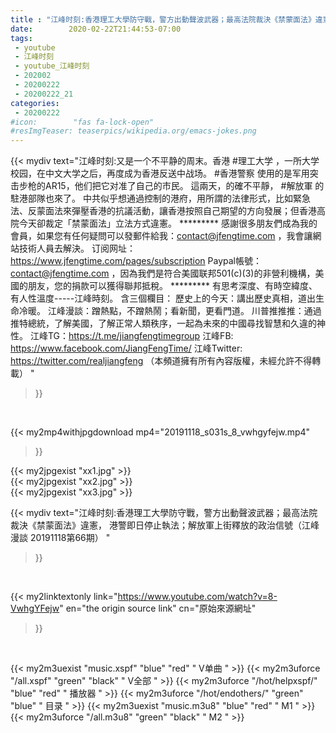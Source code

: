 ```yaml
---
title : "江峰时刻:香港理工大學防守戰，警方出動聲波武器；最高法院裁決《禁蒙面法》違憲， 港警即日停止執法；解放軍上街釋放的政治信號（江峰漫談 20191118第66期） "
date:        2020-02-22T21:44:53-07:00
tags:
 - youtube
 - 江峰时刻
 - youtube_江峰时刻
 - 202002
 - 20200222
 - 20200222_21
categories:
 - 20200222
#icon:        "fas fa-lock-open"
#resImgTeaser: teaserpics/wikipedia.org/emacs-jokes.png
---
```


{{< mydiv text="江峰时刻:又是一个不平静的周末。香港 #理工大学 ，一所大学校园，在中文大学之后，再度成为香港反送中战场。 #香港警察 使用的是军用突击步枪的AR15，他们把它对准了自己的市民。 這兩天，的確不平靜， #解放軍 的駐港部隊也來了。 中共似乎想通過控制的港府，用所謂的法律形式，比如緊急法、反蒙面法來彈壓香港的抗議活動，讓香港按照自己期望的方向發展；但香港高院今天卻裁定「禁蒙面法」立法方式違憲。     ********* 感謝很多朋友們成為我的會員，如果您有任何疑問可以發郵件給我：contact@jfengtime.com ，我會讓網站技術人員去解決。 订阅网址：https://www.jfengtime.com/pages/subscription Paypal帳號：contact@jfengtime.com ，因為我們是符合美國联邦501(c)(3)的非營利機構，美國的朋友，您的捐款可以獲得聯邦抵稅。     ********* 有思考深度、有時空緯度、有人性溫度-----江峰時刻。 含三個欄目： 歷史上的今天：講出歷史真相，道出生命冷暖。 江峰漫談：蹭熱點，不蹭熱鬧；看新聞，更看門道。 川普推推推：通過推特總統，了解美國，了解正常人類秩序，一起為未來的中國尋找智慧和久違的神性。  江峰TG：https://t.me/jiangfengtimegroup 江峰FB: https://www.facebook.com/JiangFengTime/ 江峰Twitter: https://twitter.com/realjiangfeng （本頻道擁有所有內容版權，未經允許不得轉載） "
>}}
<br>


{{< my2mp4withjpgdownload mp4="20191118_s031s_8_vwhgyfejw.mp4"
>}}

{{< my2jpgexist "xx1.jpg" >}}<br>
{{< my2jpgexist "xx2.jpg" >}}<br>
{{< my2jpgexist "xx3.jpg" >}}<br>



{{< mydiv text="江峰时刻:香港理工大學防守戰，警方出動聲波武器；最高法院裁決《禁蒙面法》違憲， 港警即日停止執法；解放軍上街釋放的政治信號（江峰漫談 20191118第66期） "
>}}
<br>

{{< my2linktextonly link="https://www.youtube.com/watch?v=8-VwhgYFejw"
en="the origin source link" cn="原始來源網址"
>}}


<br>

{{< my2m3uexist "music.xspf"        "blue"   "red"    " V单曲 " >}} {{< my2m3uforce "/all.xspf"         "green"  "black"  " V全部 " >}} {{< my2m3uforce "/hot/helpxspf/"    "blue"   "red"    " 播放器 " >}} {{< my2m3uforce "/hot/endothers/"   "green"  "blue"   " 目录 " >}} {{< my2m3uexist "music.m3u8"        "blue"   "red"    " M1 " >}} {{< my2m3uforce "/all.m3u8"         "green"  "black"  " M2 " >}} 
